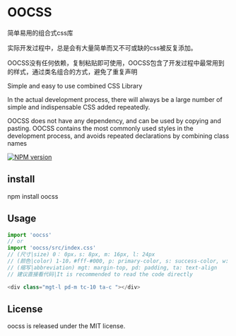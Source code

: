 # OOCSS

简单易用的组合式css库

实际开发过程中，总是会有大量简单而又不可或缺的css被反复添加。

OOCSS没有任何依赖，复制粘贴即可使用，OOCSS包含了开发过程中最常用到的样式，通过类名组合的方式，避免了重复声明

Simple and easy to use combined CSS Library

In the actual development process, there will always be a large number of simple and indispensable CSS added repeatedly.

OOCSS does not have any dependency, and can be used by copying and pasting. OOCSS contains the most commonly used styles in the development process, and avoids repeated declarations by combining class names


[![NPM version][npm-image]][npm-url]

[npm-image]: https://img.shields.io/badge/npm-v0.0.4-blue.svg
[npm-url]: https://www.npmjs.com/package/oocss

## install

npm install oocss

## Usage

```javascript
import 'oocss'
// or 
import 'oocss/src/index.css'
// (尺寸|size) 0： 0px，s: 8px, m: 16px, l: 24px
// (颜色|color) 1-10，#fff-#000, p: primary-color, s: success-color, w: warning-color, e: error-color
// (缩写|abbreviation) mgt: margin-top, pd: padding, ta: text-align
// 建议直接看代码|It is recommended to read the code directly

<div class="mgt-l pd-m tc-10 ta-c "></div>

```


## License

oocss is released under the MIT license.